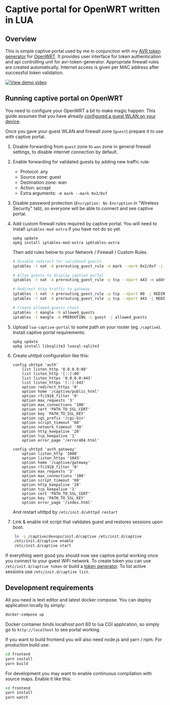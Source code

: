 # Captive portal for OpenWRT written in LUA

## Overview
This is simple captive portal used by me in conjunction with my [AVR token generator](https://github.com/pamelus/avr-token-generator) for [OpenWRT](http://openwrt.org/).
It provides user interface for token authentication and api controlling unit for avr-token-generator. Appropriate firewall rules are created automatically. Internet access is given per MAC address after successful token validation.

[![View demo video](https://img.youtube.com/vi/p0FRlCpmJHw/0.jpg)](https://www.youtube.com/watch?v=p0FRlCpmJHw)

## Running captive portal on OpenWRT
You need to configure your OpenWRT a bit to make magic happen. This guide assumes that you have already [configured a guest WLAN on your device](https://wiki.openwrt.org/doc/recipes/guest-wlan-webinterface).

Once you gave your guest WLAN and firewall zone (`guest`) prepare it to use with captive portal.

1. Disable forwarding from `guest` zone to `wan` zone in general firewall settings, to disable internet connection by default.

2. Enable forwarding for validated guests by adding new traffic rule:
	* Protocol: any
	* Source zone: guest
	* Destination zone: wan
	* Action: accept
	* Extra arguments: `-m mark --mark 0x2/0xf`

3. Disable password protection (`Encryption: No Encryption` in "Wireless Security" tab), so everyone will be able to connect and see captive portal.

4. Add custom firewall rules required by captive portal. You will need to install `iptables-mod-extra` if you have not do so yet.
	```
	opkg update
	opkg install iptables-mod-extra ip6tables-extra
	```

	Then add rules below to your Network / Firewall / Custom Rules.

	```bash
	# Disable redirect for validated guests
	iptables -t nat -A prerouting_guest_rule -m mark --mark 0x2/0xf -j RETURN

	# Allow guests to display captive portal
	iptables -t nat -A prerouting_guest_rule -p tcp --dport 443 -m addrtype --dst-type LOCAL -j RETURN

	# Redirect http traffic to gateway
	iptables -t nat -A prerouting_guest_rule -p tcp --dport 80 -j REDIRECT --to-ports 1080
	iptables -t nat -A prerouting_guest_rule -p tcp --dport 443 -j REDIRECT --to-ports 1043

	# Create allowed guests chain
	iptables -t mangle -N allowed_guests
	iptables -t mangle -A PREROUTING -i guest -j allowed_guests

	```

5. Upload `lua-captive-portal` to some path on your router (eg. `/captive`). Install captive portal requirements:

    ```
    opkg update
    opkg install libsqlite3 luasql-sqlite3
    ```

6. Create uhttpd configuration like this:
	```text
	config uhttpd 'auth'
		list listen_http '0.0.0.0:80'
		list listen_http '[::]:80'
		list listen_https '0.0.0.0:443'
		list listen_https '[::]:443'
		option redirect_https '0'
		option home '/captive/public_html'
		option rfc1918_filter '0'
		option max_requests '3'
		option max_connections '100'
		option cert 'PATH_TO_SSL_CERT'
		option key 'PATH_TO_SSL_KEY'
		option cgi_prefix '/cgi-bin'
		option script_timeout '60'
		option network_timeout '30'
		option http_keepalive '20'
		option tcp_keepalive '1'
		option error_page '/error404.html'

	config uhttpd 'auth_gateway'
		option listen_http '1080'
		option listen_https '1043'
		option home '/captive/gateway'
		option rfc1918_filter '0'
		option max_requests '3'
		option max_connections '100'
		option script_timeout '60'
		option http_keepalive '20'
		option tcp_keepalive '1'
		option cert 'PATH_TO_SSL_CERT'
		option key 'PATH_TO_SSL_KEY'
		option error_page '/index.html'
	```

	And restart uhttpd by `/etc/init.d/uhttpd restart`

7. Link & enable init script that validates guest and restores sessions upon boot.

```bash
	ln -s /captive/devops/init.d/captive /etc/init.d/captive
	/etc/init.d/captive enable
	/etc/init.d/captive start
```

If everything went good you should now see captive portal working once you connect to your guest WiFi network. To create
token you can use `/etc/init.d/captive token` or build a [token generator](https://github.com/pamelus/avr-token-generator). To list
active sessions use `/etc/init.d/captive list`.

## Development requirements
All you need is text editor and latest docker compose. You can deploy application locally by simply:
```bash
docker-compose up
```

Docker container binds localhost port 80 to lua CGI application, so simply go to `http://localhost` to see portal working.

If you want to build frontend you will also need node.js and yarn / npm. For production build use:
```bash
cd frontend
yarn install
yarn build
```

For development you may want to enable continuous compilation with source maps. Enable it like this:
```bash
cd frontend
yarn install
yarn watch
```
